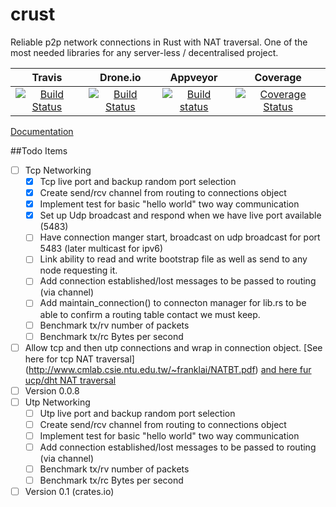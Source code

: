 # crust
Reliable p2p network connections in Rust with NAT traversal. One of the most needed libraries for any server-less / decentralised project.

|Travis| Drone.io|Appveyor|Coverage|
|:------:|:-------:|:-------:|:------:|
|[![Build Status](https://travis-ci.org/dirvine/crust.svg?branch=master)](https://travis-ci.org/dirvine/crust)|[![Build Status](https://drone.io/github.com/dirvine/crust/status.png)](https://drone.io/github.com/dirvine/crust/latest)|[![Build status](https://ci.appveyor.com/api/projects/status/7bl67hscnfljxxt3?svg=true)](https://ci.appveyor.com/project/dirvine/crust)|[![Coverage Status](https://coveralls.io/repos/dirvine/crust/badge.svg)](https://coveralls.io/r/dirvine/crust)|


[Documentation](http://dirvine.github.io/crust/crust/)

##Todo Items
- [ ] Tcp Networking
  - [x] Tcp live port and backup random port selection 
  - [x] Create send/rcv channel from routing to connections object
  - [x] Implement test for basic "hello world" two way communication
  - [x] Set up Udp broadcast and respond when we have live port available (5483)
  - [ ] Have connection manger start, broadcast on udp broadcast for port 5483 (later multicast for ipv6)
  - [ ] Link ability to read and write bootstrap file as well as send to any node requesting it. 
  - [ ] Add connection established/lost messages to be passed to routing (via channel)
  - [ ] Add maintain_connection() to connecton manager for lib.rs to be able to confirm a routing table contact we must keep. 
  - [ ] Benchmark tx/rv number of packets 
  - [ ] Benchmark tx/rc Bytes per second
- [ ] Allow tcp and then utp connections and wrap in connection object. [See here for tcp NAT traversal] (http://www.cmlab.csie.ntu.edu.tw/~franklai/NATBT.pdf) [and here fur ucp/dht NAT traversal
  ](http://maidsafe.net/Whitepapers/pdf/DHTbasedNATTraversal.pdf)
- [ ] Version 0.0.8
- [ ] Utp Networking
  - [ ] Utp live port and backup random port selection 
  - [ ] Create send/rcv channel from routing to connections object
  - [ ] Implement test for basic "hello world" two way communication
  - [ ] Add connection established/lost messages to be passed to routing (via channel)
  - [ ] Benchmark tx/rv number of packets 
  - [ ] Benchmark tx/rc Bytes per second 
- [ ] Version 0.1 (crates.io)
